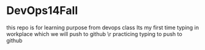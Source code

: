 # DevOps14Fall
this repo is for learning purpose from devops class
Its my first time typing in workplace which we will push to github
\r practicing typing to push to github